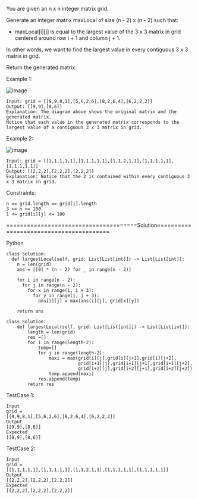 You are given an n x n integer matrix grid.

Generate an integer matrix maxLocal of size (n - 2) x (n - 2) such that:

 - maxLocal[i][j] is equal to the largest value of the 3 x 3 matrix in grid centered around row i + 1 and column j + 1.

In other words, we want to find the largest value in every contiguous 3 x 3 matrix in grid.

Return the generated matrix.

 

Example 1:

![image](https://github.com/Pughal/leetcode_solutions/assets/22728867/01cab498-437e-4501-8a91-dd1a9c2a4182)

```
Input: grid = [[9,9,8,1],[5,6,2,6],[8,2,6,4],[6,2,2,2]]
Output: [[9,9],[8,6]]
Explanation: The diagram above shows the original matrix and the generated matrix.
Notice that each value in the generated matrix corresponds to the largest value of a contiguous 3 x 3 matrix in grid.
```

Example 2:

![image](https://github.com/Pughal/leetcode_solutions/assets/22728867/1db463fe-e78d-4e0a-a4f4-65b9b7a7414f)

```
Input: grid = [[1,1,1,1,1],[1,1,1,1,1],[1,1,2,1,1],[1,1,1,1,1],[1,1,1,1,1]]
Output: [[2,2,2],[2,2,2],[2,2,2]]
Explanation: Notice that the 2 is contained within every contiguous 3 x 3 matrix in grid.
``` 

Constraints:
```
n == grid.length == grid[i].length
3 <= n <= 100
1 <= grid[i][j] <= 100
```


======================================Solution========================================

Python

```
class Solution:
  def largestLocal(self, grid: List[List[int]]) -> List[List[int]]:
    n = len(grid)
    ans = [[0] * (n - 2) for _ in range(n - 2)]

    for i in range(n - 2):
      for j in range(n - 2):
        for x in range(i, i + 3):
          for y in range(j, j + 3):
            ans[i][j] = max(ans[i][j], grid[x][y])

    return ans
```

```
class Solution:
    def largestLocal(self, grid: List[List[int]]) -> List[List[int]]:
        length = len(grid)
        res =[]
        for i in range(length-2):
            temp=[]
            for j in range(length-2):
                maxi = max(grid[i][j],grid[i][j+1],grid[i][j+2],
                           grid[i+1][j],grid[i+1][j+1],grid[i+1][j+2],
                           grid[i+2][j],grid[i+2][j+1],grid[i+2][j+2])
                temp.append(maxi)
            res.append(temp)
        return res
```

TestCase 1:
```
Input
grid =
[[9,9,8,1],[5,6,2,6],[8,2,6,4],[6,2,2,2]]
Output
[[9,9],[8,6]]
Expected
[[9,9],[8,6]]
```

TestCase 2:
```
Input
grid =
[[1,1,1,1,1],[1,1,1,1,1],[1,1,2,1,1],[1,1,1,1,1],[1,1,1,1,1]]
Output
[[2,2,2],[2,2,2],[2,2,2]]
Expected
[[2,2,2],[2,2,2],[2,2,2]]
```
